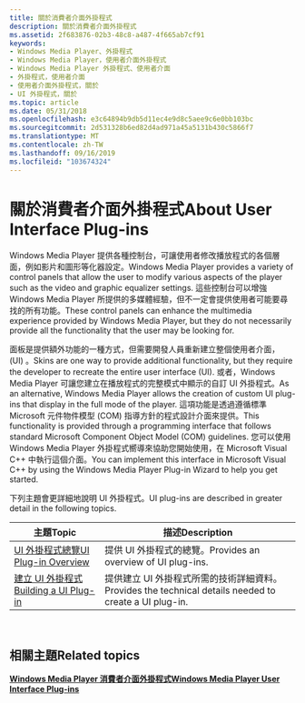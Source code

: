 ```yaml
---
title: 關於消費者介面外掛程式
description: 關於消費者介面外掛程式
ms.assetid: 2f683876-02b3-48c8-a487-4f665ab7cf91
keywords:
- Windows Media Player、外掛程式
- Windows Media Player，使用者介面外掛程式
- Windows Media Player 外掛程式、使用者介面
- 外掛程式，使用者介面
- 使用者介面外掛程式，關於
- UI 外掛程式，關於
ms.topic: article
ms.date: 05/31/2018
ms.openlocfilehash: e3c64894b9db5d11ec4e9d8c5aee9c6e0bb103bc
ms.sourcegitcommit: 2d531328b6ed82d4ad971a45a5131b430c5866f7
ms.translationtype: MT
ms.contentlocale: zh-TW
ms.lasthandoff: 09/16/2019
ms.locfileid: "103674324"
---
```

# <a name="about-user-interface-plug-ins"></a><span data-ttu-id="64e79-109">關於消費者介面外掛程式</span><span class="sxs-lookup"><span data-stu-id="64e79-109">About User Interface Plug-ins</span></span>

<span data-ttu-id="64e79-110">Windows Media Player 提供各種控制台，可讓使用者修改播放程式的各個層面，例如影片和圖形等化器設定。</span><span class="sxs-lookup"><span data-stu-id="64e79-110">Windows Media Player provides a variety of control panels that allow the user to modify various aspects of the player such as the video and graphic equalizer settings.</span></span> <span data-ttu-id="64e79-111">這些控制台可以增強 Windows Media Player 所提供的多媒體經驗，但不一定會提供使用者可能要尋找的所有功能。</span><span class="sxs-lookup"><span data-stu-id="64e79-111">These control panels can enhance the multimedia experience provided by Windows Media Player, but they do not necessarily provide all the functionality that the user may be looking for.</span></span>

<span data-ttu-id="64e79-112">面板是提供額外功能的一種方式，但需要開發人員重新建立整個使用者介面， (UI) 。</span><span class="sxs-lookup"><span data-stu-id="64e79-112">Skins are one way to provide additional functionality, but they require the developer to recreate the entire user interface (UI).</span></span> <span data-ttu-id="64e79-113">或者，Windows Media Player 可讓您建立在播放程式的完整模式中顯示的自訂 UI 外掛程式。</span><span class="sxs-lookup"><span data-stu-id="64e79-113">As an alternative, Windows Media Player allows the creation of custom UI plug-ins that display in the full mode of the player.</span></span> <span data-ttu-id="64e79-114">這項功能是透過遵循標準 Microsoft 元件物件模型 (COM) 指導方針的程式設計介面來提供。</span><span class="sxs-lookup"><span data-stu-id="64e79-114">This functionality is provided through a programming interface that follows standard Microsoft Component Object Model (COM) guidelines.</span></span> <span data-ttu-id="64e79-115">您可以使用 Windows Media Player 外掛程式嚮導來協助您開始使用，在 Microsoft Visual C++ 中執行這個介面。</span><span class="sxs-lookup"><span data-stu-id="64e79-115">You can implement this interface in Microsoft Visual C++ by using the Windows Media Player Plug-in Wizard to help you get started.</span></span>

<span data-ttu-id="64e79-116">下列主題會更詳細地說明 UI 外掛程式。</span><span class="sxs-lookup"><span data-stu-id="64e79-116">UI plug-ins are described in greater detail in the following topics.</span></span>



| <span data-ttu-id="64e79-117">主題</span><span class="sxs-lookup"><span data-stu-id="64e79-117">Topic</span></span>                                              | <span data-ttu-id="64e79-118">描述</span><span class="sxs-lookup"><span data-stu-id="64e79-118">Description</span></span>                                                   |
|----------------------------------------------------|---------------------------------------------------------------|
| [<span data-ttu-id="64e79-119">UI 外掛程式總覽</span><span class="sxs-lookup"><span data-stu-id="64e79-119">UI Plug-in Overview</span></span>](ui-plug-in-overview.md)     | <span data-ttu-id="64e79-120">提供 UI 外掛程式的總覽。</span><span class="sxs-lookup"><span data-stu-id="64e79-120">Provides an overview of UI plug-ins.</span></span>                          |
| [<span data-ttu-id="64e79-121">建立 UI 外掛程式</span><span class="sxs-lookup"><span data-stu-id="64e79-121">Building a UI Plug-in</span></span>](building-a-ui-plug-in.md) | <span data-ttu-id="64e79-122">提供建立 UI 外掛程式所需的技術詳細資料。</span><span class="sxs-lookup"><span data-stu-id="64e79-122">Provides the technical details needed to create a UI plug-in.</span></span> |



 

## <a name="related-topics"></a><span data-ttu-id="64e79-123">相關主題</span><span class="sxs-lookup"><span data-stu-id="64e79-123">Related topics</span></span>

<dl> <dt>

[<span data-ttu-id="64e79-124">**Windows Media Player 消費者介面外掛程式**</span><span class="sxs-lookup"><span data-stu-id="64e79-124">**Windows Media Player User Interface Plug-ins**</span></span>](windows-media-player-user-interface-plug-ins.md)
</dt> </dl>

 

 




